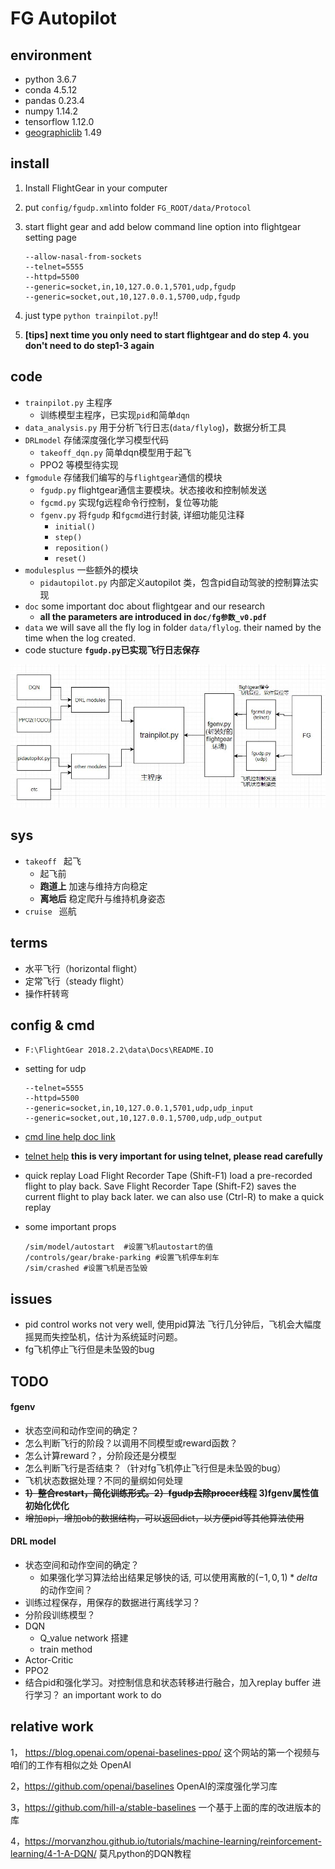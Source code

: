 # FG Autopilot

## environment

- python 3.6.7
- conda 4.5.12
- pandas 0.23.4
- numpy 1.14.2
- tensorflow 1.12.0
- [geographiclib](https://geographiclib.sourceforge.io/html/python/index.html) 1.49

## install

1. Install FlightGear in your computer

2. put `config/fgudp.xml`into folder `FG_ROOT/data/Protocol`

3. start flight gear and  add below command line option into flightgear setting page

    ```
    --allow-nasal-from-sockets
    --telnet=5555
    --httpd=5500
    --generic=socket,in,10,127.0.0.1,5701,udp,fgudp
    --generic=socket,out,10,127.0.0.1,5700,udp,fgudp
    ```

4. just type `python trainpilot.py`!! 

5. **[tips] next time you only need to start flightgear and do step 4. you don't need to do step1-3 again**

## code

- `trainpilot.py` 主程序
    - 训练模型主程序，已实现`pid`和简单`dqn`
- `data_analysis.py`  用于分析飞行日志(`data/flylog`)，数据分析工具
- `DRLmodel` 存储深度强化学习模型代码
    - `takeoff_dqn.py` 简单dqn模型用于起飞
    - PPO2 等模型待实现
- `fgmodule` 存储我们编写的与`flightgear`通信的模块
    - `fgudp.py`  flightgear通信主要模块。状态接收和控制帧发送
    - `fgcmd.py`  实现fg远程命令行控制，复位等功能
    - `fgenv.py` 将`fgudp` 和`fgcmd`进行封装, 详细功能见注释
        - `initial()`
        - `step()`
        - `reposition()` 
        - `reset()`
- `modulesplus` 一些额外的模块
    - `pidautopilot.py` 内部定义autopilot 类，包含pid自动驾驶的控制算法实现
- `doc` some important doc about flightgear and our research
    - **all the parameters are introduced in `doc/fg参数_v0.pdf `**
- `data` we will save all the fly log in folder `data/flylog`. their named by the time when the log created.
- code stucture  **`fgudp.py`已实现飞行日志保存** 

![struct](Doc/struct.jpg)

## sys

- `takeoff ` 起飞
    - 起飞前
    - **跑道上** 加速与维持方向稳定
    - **离地后** 稳定爬升与维持机身姿态
- `cruise ` 巡航

## terms

- 水平飞行（horizontal flight）
- 定常飞行（steady flight）
- 操作杆转弯

## config & cmd

- `F:\FlightGear 2018.2.2\data\Docs\README.IO`

- setting for udp 
    ```
    --telnet=5555
    --httpd=5500
    --generic=socket,in,10,127.0.0.1,5701,udp,udp_input
    --generic=socket,out,10,127.0.0.1,5700,udp,udp_output
    ```

- [cmd line help doc link](http://flightgear.sourceforge.net/getstart-en/getstart-enpa2.html)

- [telnet help](http://wiki.flightgear.org/Telnet_usage#nasal?tdsourcetag=s_pctim_aiomsg) **this is very important for using telnet, please read carefully**

- quick replay
    Load Flight Recorder Tape (Shift-F1) load a pre-recorded flight to play back.
    Save Flight Recorder Tape (Shift-F2) saves the current flight to play back later.
    we can also use (Ctrl-R) to make a quick replay

- some important props 
    ```
    /sim/model/autostart  #设置飞机autostart的值
    /controls/gear/brake-parking #设置飞机停车刹车
    /sim/crashed #设置飞机是否坠毁
    ```

## issues
- pid control works not very well, 使用pid算法 飞行几分钟后，飞机会大幅度摇晃而失控坠机，估计为系统延时问题。
- fg飞机停止飞行但是未坠毁的bug

## TODO

#### fgenv

- 状态空间和动作空间的确定？
- 怎么判断飞行的阶段？以调用不同模型或reward函数？
- 怎么计算reward？，分阶段还是分模型
- 怎么判断飞行是否结束？（针对fg飞机停止飞行但是未坠毁的bug）
- 飞机状态数据处理？不同的量纲如何处理
- **~~1）整合restart，简化训练形式。2）fgudp去除procer线程~~ 3)fgenv属性值初始化优化**
- ~~增加api，增加ob的数据结构，可以返回dict，以方便pid等其他算法使用~~

#### DRL model

- 状态空间和动作空间的确定？
    -  如果强化学习算法给出结果足够快的话, 可以使用离散的$(-1,0,1)*delta$的动作空间？
- 训练过程保存，用保存的数据进行离线学习？
- 分阶段训练模型？
- DQN 
    - Q_value network 搭建
    - train method
- Actor-Critic
- PPO2
- 结合pid和强化学习。对控制信息和状态转移进行融合，加入replay buffer 进行学习？ an important work to do

## relative work

1， <https://blog.openai.com/openai-baselines-ppo/> 这个网站的第一个视频与咱们的工作有相似之处 OpenAI

2，<https://github.com/openai/baselines> OpenAI的深度强化学习库

3，<https://github.com/hill-a/stable-baselines>  一个基于上面的库的改进版本的库

4，<https://morvanzhou.github.io/tutorials/machine-learning/reinforcement-learning/4-1-A-DQN/> 莫凡python的DQN教程